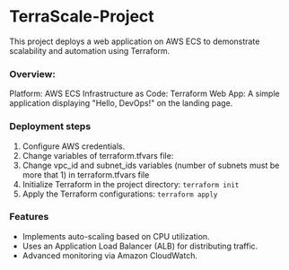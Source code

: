 # TerraScale-Project

This project deploys a web application on AWS ECS to demonstrate scalability and automation using Terraform.

### Overview:

Platform: AWS ECS
Infrastructure as Code: Terraform
Web App: A simple application displaying "Hello, DevOps!" on the landing page.

### Deployment steps

1. Configure AWS credentials.
2. Change variables of terraform.tfvars file:
3. Change vpc_id and subnet_ids variables (number of subnets must be more that 1) in terraform.tfvars file
4. Initialize Terraform in the project directory:
```terraform init```
5. Apply the Terraform configurations:
```terraform apply```

### Features
- Implements auto-scaling based on CPU utilization.
- Uses an Application Load Balancer (ALB) for distributing traffic.
- Advanced monitoring via Amazon CloudWatch.
